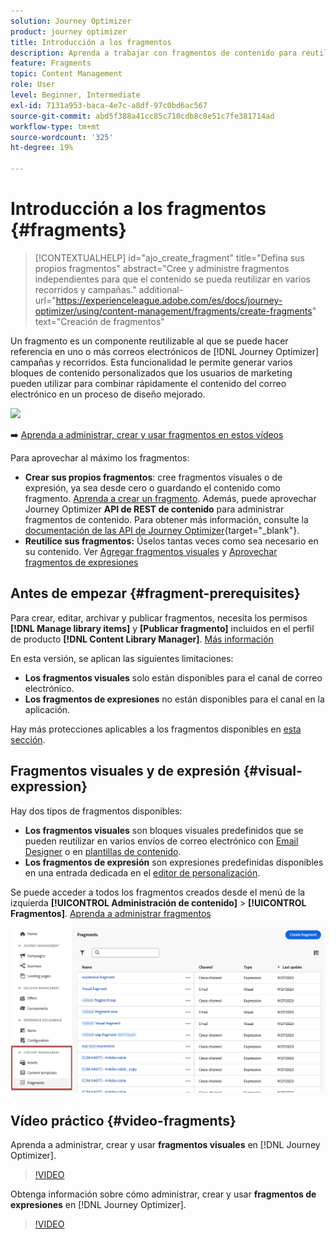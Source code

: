 ```yaml
---
solution: Journey Optimizer
product: journey optimizer
title: Introducción a los fragmentos
description: Aprenda a trabajar con fragmentos de contenido para reutilizar contenido en campañas y recorridos de Journey Optimizer
feature: Fragments
topic: Content Management
role: User
level: Beginner, Intermediate
exl-id: 7131a953-baca-4e7c-a8df-97c0bd6ac567
source-git-commit: abd5f388a41cc85c710cdb8c8e51c7fe381714ad
workflow-type: tm+mt
source-wordcount: '325'
ht-degree: 19%

---
```


# Introducción a los fragmentos {#fragments}

>[!CONTEXTUALHELP]
>id="ajo_create_fragment"
>title="Defina sus propios fragmentos"
>abstract="Cree y administre fragmentos independientes para que el contenido se pueda reutilizar en varios recorridos y campañas."
>additional-url="https://experienceleague.adobe.com/es/docs/journey-optimizer/using/content-management/fragments/create-fragments" text="Creación de fragmentos"

Un fragmento es un componente reutilizable al que se puede hacer referencia en uno o más correos electrónicos de [!DNL Journey Optimizer] campañas y recorridos. Esta funcionalidad le permite generar varios bloques de contenido personalizados que los usuarios de marketing pueden utilizar para combinar rápidamente el contenido del correo electrónico en un proceso de diseño mejorado.

![](../rn/assets/do-not-localize/fragments.gif)

➡️ [Aprenda a administrar, crear y usar fragmentos en estos vídeos](#video-fragments)

Para aprovechar al máximo los fragmentos:

* **Crear sus propios fragmentos**: cree fragmentos visuales o de expresión, ya sea desde cero o guardando el contenido como fragmento. [Aprenda a crear un fragmento](create-fragments.md). Además, puede aprovechar Journey Optimizer **API de REST de contenido** para administrar fragmentos de contenido. Para obtener más información, consulte la [documentación de las API de Journey Optimizer](https://developer.adobe.com/journey-optimizer-apis/references/content/){target="_blank"}.
* **Reutilice sus fragmentos:** Úselos tantas veces como sea necesario en su contenido. Ver [Agregar fragmentos visuales](../email/use-visual-fragments.md) y [Aprovechar fragmentos de expresiones](../personalization/use-expression-fragments.md)

## Antes de empezar {#fragment-prerequisites}

Para crear, editar, archivar y publicar fragmentos, necesita los permisos **[!DNL Manage library items]** y **[Publicar fragmento]** incluidos en el perfil de producto **[!DNL Content Library Manager]**. [Más información](../administration/ootb-product-profiles.md#content-library-manager)

En esta versión, se aplican las siguientes limitaciones:

* **Los fragmentos visuales** solo están disponibles para el canal de correo electrónico.
* **Los fragmentos de expresiones** no están disponibles para el canal en la aplicación.

Hay más protecciones aplicables a los fragmentos disponibles en [esta sección](../start/guardrails.md#fragments-guardrails).

## Fragmentos visuales y de expresión {#visual-expression}

Hay dos tipos de fragmentos disponibles:

* **Los fragmentos visuales** son bloques visuales predefinidos que se pueden reutilizar en varios envíos de correo electrónico con [Email Designer](../email/get-started-email-design.md) o en [plantillas de contenido](../email/use-email-templates.md).
* **Los fragmentos de expresión** son expresiones predefinidas disponibles en una entrada dedicada en el [editor de personalización](../personalization/personalization-build-expressions.md).

Se puede acceder a todos los fragmentos creados desde el menú de la izquierda **[!UICONTROL Administración de contenido]** > **[!UICONTROL Fragmentos]**. [Aprenda a administrar fragmentos](../content-management/manage-fragments.md)

![](assets/fragment-list.png)

## Vídeo práctico {#video-fragments}

Aprenda a administrar, crear y usar **fragmentos visuales** en [!DNL Journey Optimizer].

>[!VIDEO](https://video.tv.adobe.com/v/3419932/?quality=12)

Obtenga información sobre cómo administrar, crear y usar **fragmentos de expresiones** en [!DNL Journey Optimizer].

>[!VIDEO](https://video.tv.adobe.com/v/3438920/?quality=12&captions=spa)

